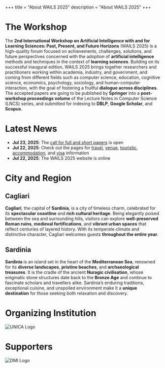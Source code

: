 +++
title = "About WAILS 2025"
description = "About WAILS 2025"
+++

# The Workshop 
The **2nd International Workshop on Artificial Intelligence with and for Learning Sciences: Past, Present, and Future Horizons** (WAILS 2025) is a high-quality forum focused on achievements, challenges, solutions, and future perspectives concerned with the adoption of **artificial intelligence** methods and techniques in the context of **learning sciences**. Building on its successful inaugural edition, WAILS 2025 brings together researchers and practitioners working within academia, industry, and government, and coming from different fields such as computer science, education, cognitive science, economics, psychology, sociology, and human-computer interaction, with the goal of fostering a fruitful **dialogue across disciplines**. The accepted papers are going to be published by **Springer** into a **post-workshop proceedings volume** of the Lecture Notes in Computer Science (LNCS) series, and submitted for indexing to **DBLP**, **Google Scholar**, and **Scopus**.

# Latest News

- **Jul 23, 2025**: The [call for full and short papers](/2025/call-full-short-papers/) is open
- **Jul 22, 2025**: Check out the pages for [travel](/2025/travel-information/), [venue](/2025/venue-information/), [touristic](/2025/touristic-information/), [accommodation](/2025/accommodation-information/), and [visa](/2025/visa-information/) information
- **Jul 22, 2025**: The WAILS 2025 website is online

# City and Region

## Cagliari  
**Cagliari**, the capital of **Sardinia**, is a city of timeless charm, celebrated for its **spectacular coastline** and **rich cultural heritage**. Being elegantly poised between the sea and surrounding hills, visitors can explore **well-preserved Roman ruins**, **medieval fortifications**, and **vibrant urban spaces** that reflect centuries of layered history. With its temperate climate and distinctive character, Cagliari welcomes guests **throughout the entire year**.

## Sardinia  
**Sardinia** is an island set in the heart of the **Mediterranean Sea**, renowned for its **diverse landscapes**, **pristine beaches**, and **archaeological treasures**. It is the cradle of the ancient **Nuragic civilisation**, whose enigmatic stone structures date back to the **Bronze Age** and continue to fascinate scholars and travellers alike. Sardinia’s enduring traditions, exceptional cuisine, and unspoiled environment make it a **unique destination** for those seeking both relaxation and discovery.

# Organizing Institution

![UNICA Logo](/2025/img/organizers/unica.png)

# Supporters


![DMI Logo](/2025/img/organizers/dmi.png)